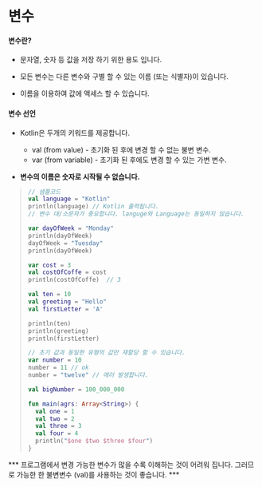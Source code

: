 # 변수

#### 변수란?

- 문자열, 숫자 등 값을 저장 하기 위한 용도 입니다.

- 모든 변수는 다른 변수와 구별 할 수 있는 이름 (또는 식별자)이 있습니다.
- 이름을 이용하여 값에 액세스 할 수 있습니다.

#### 변수 선언

- Kotlin은 두개의 키워드를 제공합니다.
  - val (from value) - 초기화 된 후에 변경 할 수 없는 불변 변수.
  - var (from variable) - 초기화 된 후에도 변경 할 수 있는 가변 변수.

- **변수의 이름은 숫자로 시작될 수 없습니다.**

> ```kotlin
> // 샘플코드
> val language = "Kotlin"
> println(language)	// Kotlin 출력됩니다.
> // 변수 대/소문자가 중요합니다. languge와 Language는 동일하지 않습니다.
> 
> var dayOfWeek = "Monday"
> println(dayOfWeek)
> dayOfWeek = "Tuesday"
> println(dayOfWeek)
> 
> var cost = 3
> val costOfCoffe = cost
> println(costOfCoffe)	// 3
> 
> val ten = 10
> val greeting = "Hello"
> val firstLetter = 'A'
> 
> println(ten)
> println(greeting)
> println(firstLetter)
> 
> // 초기 값과 동일한 유형의 값만 재할당 할 수 있습니다.
> var number = 10
> number = 11 // ok
> number = "twelve" // 에러 발생합니다.
> 
> val bigNumber = 100_000_000
> 
> fun main(agrs: Array<String>) {
>   val one = 1
>   val two = 2
>   val three = 3
>   val four = 4
>   println("$one $two $three $four")
> }
> ```

*** 프로그램에서 변경 가능한 변수가 많을 수록 이해하는 것이 어려워 집니다. 그러므로 가능한 한 불변변수 (val)를 사용하는 것이 좋습니다. ***



